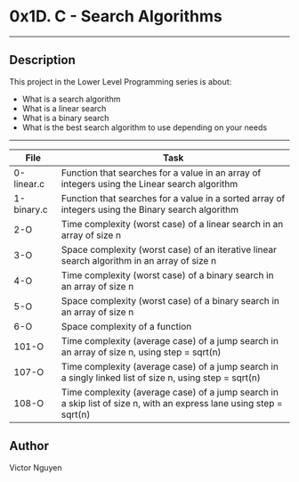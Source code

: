 # 0x1D. C - Search Algorithms
---
## Description

This project in the Lower Level Programming series is about:
* What is a search algorithm
* What is a linear search
* What is a binary search
* What is the best search algorithm to use depending on your needs

---
File|Task
---|---
0-linear.c | Function that searches for a value in an array of integers using the Linear search algorithm
1-binary.c | Function that searches for a value in a sorted array of integers using the Binary search algorithm
2-O | Time complexity (worst case) of a linear search in an array of size n
3-O | Space complexity (worst case) of an iterative linear search algorithm in an array of size n
4-O | Time complexity (worst case) of a binary search in an array of size n
5-O | Space complexity (worst case) of a binary search in an array of size n
6-O | Space complexity of a function
101-O | Time complexity (average case) of a jump search in an array of size n, using step = sqrt(n)
107-O | Time complexity (average case) of a jump search in a singly linked list of size n, using step = sqrt(n)
108-O | Time complexity (average case) of a jump search in a skip list of size n, with an express lane using step = sqrt(n)

## Author
Victor Nguyen